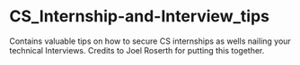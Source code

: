 # CS_Internship-and-Interview_tips
Contains valuable tips on how to secure CS internships as wells nailing your technical Interviews. Credits to Joel Roserth for putting this together. 
